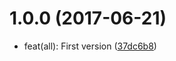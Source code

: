 <a name="1.0.0"></a>
# 1.0.0 (2017-06-21)

* feat(all): First version ([37dc6b8](https://github.com/gabliam/log4js/commit/37dc6b8))



